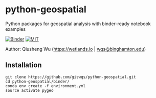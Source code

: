 # python-geospatial

Python packages for geospatial analysis with binder-ready notebook examples

[![Binder](https://mybinder.org/badge_logo.svg)](https://mybinder.org/v2/gh/giswqs/python-geospatial/master)
[![MIT](https://img.shields.io/badge/License-MIT-yellow.svg)](https://opensource.org/licenses/MIT)


Author: Qiusheng Wu (https://wetlands.io | wqs@binghamton.edu)


## Installation


```
git clone https://github.com/giswqs/python-geospatial.git
cd python-geospatial/binder/
conda env create -f environment.yml
source activate pygeo
```
